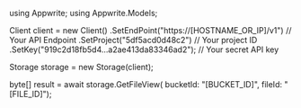 using Appwrite;
using Appwrite.Models;

Client client = new Client()
    .SetEndPoint("https://[HOSTNAME_OR_IP]/v1") // Your API Endpoint
    .SetProject("5df5acd0d48c2") // Your project ID
    .SetKey("919c2d18fb5d4...a2ae413da83346ad2"); // Your secret API key

Storage storage = new Storage(client);

byte[] result = await storage.GetFileView(
    bucketId: "[BUCKET_ID]",
    fileId: "[FILE_ID]");